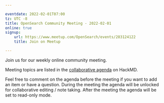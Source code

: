```yaml
---

eventdate: 2022-02-01T07:00
tz: UTC -8
title: OpenSearch Community Meeting - 2022-02-01
online: true
signup:
    url: https://www.meetup.com/OpenSearch/events/283124122
    title: Join on Meetup

---
```


Join us for our weekly online community meeting.

Meeting topics are listed in the [collaborative agenda](https://hackmd.io/@HmdZWaVnQU6M8icdvC5TwQ/ByKuRz8hK) on HackMD.

Feel free to comment on the agenda before the meeting if you want to add an item or have a question.
During the meeting the agenda will be unlocked for collaborative editing / note taking. After the meeting the agenda will be set to read-only mode.
